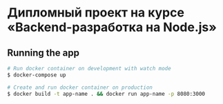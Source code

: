 # Дипломный проект на курсе «Backend-разработка на Node.js»

## Running the app
```bash
# Run docker container on development with watch mode
$ docker-compose up

# Create and run docker container on production
$ docker build -t app-name . && docker run app-name -p 8080:3000
```